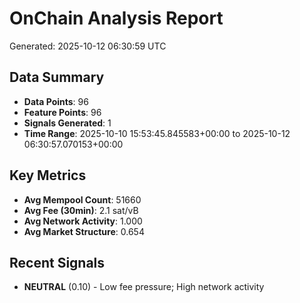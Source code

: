 # OnChain Analysis Report
Generated: 2025-10-12 06:30:59 UTC

## Data Summary
- **Data Points**: 96
- **Feature Points**: 96
- **Signals Generated**: 1
- **Time Range**: 2025-10-10 15:53:45.845583+00:00 to 2025-10-12 06:30:57.070153+00:00

## Key Metrics
- **Avg Mempool Count**: 51660
- **Avg Fee (30min)**: 2.1 sat/vB
- **Avg Network Activity**: 1.000
- **Avg Market Structure**: 0.654

## Recent Signals
- **NEUTRAL** (0.10) - Low fee pressure; High network activity
